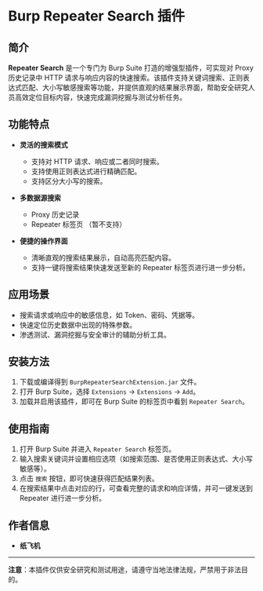 # Burp Repeater Search 插件

## 简介

**Repeater Search** 是一个专门为 Burp Suite 打造的增强型插件，可实现对 Proxy 历史记录中 HTTP 请求与响应内容的快速搜索。该插件支持关键词搜索、正则表达式匹配、大小写敏感搜索等功能，并提供直观的结果展示界面，帮助安全研究人员高效定位目标内容，快速完成漏洞挖掘与测试分析任务。

## 功能特点

- **灵活的搜索模式**
  - 支持对 HTTP 请求、响应或二者同时搜索。
  - 支持使用正则表达式进行精确匹配。
  - 支持区分大小写的搜索。

- **多数据源搜索**
  - Proxy 历史记录
  - Repeater 标签页 （暂不支持）

- **便捷的操作界面**
  - 清晰直观的搜索结果展示，自动高亮匹配内容。
  - 支持一键将搜索结果快速发送至新的 Repeater 标签页进行进一步分析。


## 应用场景

- 搜索请求或响应中的敏感信息，如 Token、密码、凭据等。
- 快速定位历史数据中出现的特殊参数。
- 渗透测试、漏洞挖掘与安全审计的辅助分析工具。

## 安装方法

1. 下载或编译得到 `BurpRepeaterSearchExtension.jar` 文件。
2. 打开 Burp Suite，选择 `Extensions` → `Extensions` → `Add`。
3. 加载并启用该插件，即可在 Burp Suite 的标签页中看到 `Repeater Search`。

## 使用指南

1. 打开 Burp Suite 并进入 `Repeater Search` 标签页。
2. 输入搜索关键词并设置相应选项（如搜索范围、是否使用正则表达式、大小写敏感等）。
3. 点击 `搜索` 按钮，即可快速获得匹配结果列表。
4. 在搜索结果中点击对应的行，可查看完整的请求和响应详情，并可一键发送到 Repeater 进行进一步分析。

## 作者信息

- **纸飞机**

---

**注意**：本插件仅供安全研究和测试用途，请遵守当地法律法规，严禁用于非法目的。
